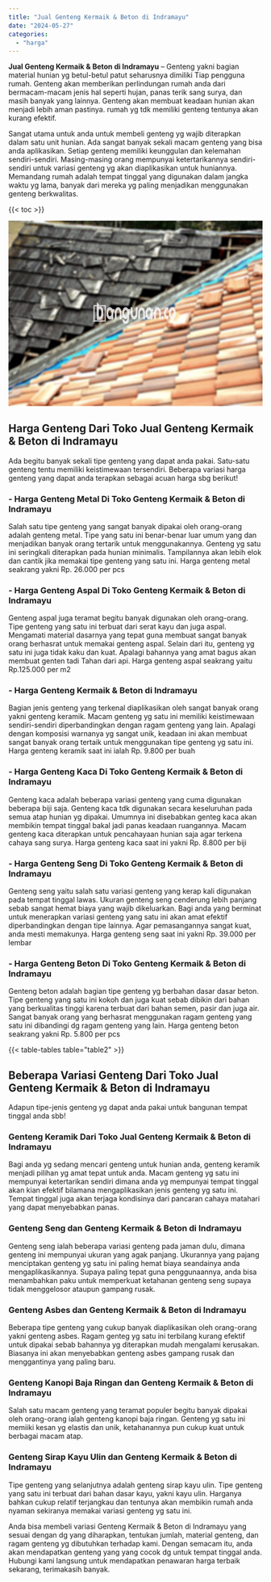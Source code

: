 ```yaml
---
title: "Jual Genteng Kermaik & Beton di Indramayu"
date: "2024-05-27"
categories: 
  - "harga"
---
```


**Jual Genteng Kermaik & Beton di Indramayu** – Genteng yakni bagian material hunian yg betul-betul patut seharusnya dimiliki Tiap pengguna rumah. Genteng akan memberikan perlindungan rumah anda dari bermacam-macam jenis hal seperti hujan, panas terik sang surya, dan masih banyak yang lainnya. Genteng akan membuat keadaan hunian akan menjadi lebih aman pastinya. rumah yg tdk memiliki genteng tentunya akan kurang efektif.

Sangat utama untuk anda untuk membeli genteng yg wajib diterapkan dalam satu unit hunian. Ada sangat banyak sekali macam genteng yang bisa anda aplikasikan. Setiap genteng memiliki keunggulan dan kelemahan sendiri-sendiri. Masing-masing orang mempunyai ketertarikannya sendiri-sendiri untuk variasi genteng yg akan diaplikasikan untuk huniannya. Memandang rumah adalah tempat tinggal yang digunakan dalam jangka waktu yg lama, banyak dari mereka yg paling menjadikan menggunakan genteng berkwalitas.

{{< toc >}}

![Jual Genteng Kermaik & Beton di Indramayu](/images/genteng-minimalis-murah26.png)

## Harga Genteng Dari Toko Jual Genteng Kermaik & Beton di Indramayu

Ada begitu banyak sekali tipe genteng yang dapat anda pakai. Satu-satu genteng tentu memiliki keistimewaan tersendiri. Beberapa variasi harga genteng yang dapat anda terapkan sebagai acuan harga sbg berikut!

### \- Harga Genteng Metal Di Toko Genteng Kermaik & Beton di Indramayu

Salah satu tipe genteng yang sangat banyak dipakai oleh orang-orang adalah genteng metal. Tipe yang satu ini benar-benar luar umum yang dan menjadikan banyak orang tertarik untuk menggunakannya. Genteng yg satu ini seringkali diterapkan pada hunian minimalis. Tampilannya akan lebih elok dan cantik jika memakai tipe genteng yang satu ini. Harga genteng metal seakrang yakni Rp. 26.000 per pcs

### \- Harga Genteng Aspal Di Toko Genteng Kermaik & Beton di Indramayu

Genteng aspal juga teramat begitu banyak digunakan oleh orang-orang. Tipe genteng yang satu ini terbuat dari serat kayu dan juga aspal. Mengamati material dasarnya yang tepat guna membuat sangat banyak orang berhasrat untuk memakai genteng aspal. Selain dari itu, genteng yg satu ini juga tidak kaku dan kuat. Apalagi bahannya yang amat bagus akan membuat genten tadi Tahan dari api. Harga genteng aspal seakrang yaitu Rp.125.000 per m2

### \- Harga Genteng Kermaik & Beton di Indramayu

Bagian jenis genteng yang terkenal diaplikasikan oleh sangat banyak orang yakni genteng keramik. Macam genteng yg satu ini memiliki keistimewaan sendiri-sendiri diperbandingkan dengan ragam genteng yang lain. Apalagi dengan komposisi warnanya yg sangat unik, keadaan ini akan membuat sangat banyak orang tertaik untuk menggunakan tipe genteng yg satu ini. Harga genteng keramik saat ini ialah Rp. 9.800 per buah

### \- Harga Genteng Kaca Di Toko Genteng Kermaik & Beton di Indramayu

Genteng kaca adalah beberapa variasi genteng yang cuma digunakan beberapa biji saja. Genteng kaca tdk digunakan secara keseluruhan pada semua atap hunian yg dipakai. Umumnya ini disebabkan genteg kaca akan membikin tempat tinggal bakal jadi panas keadaan ruangannya. Macam genteng kaca diterapkan untuk pencahayaan hunian saja agar terkena cahaya sang surya. Harga genteng kaca saat ini yakni Rp. 8.800 per biji

### \- Harga Genteng Seng Di Toko Genteng Kermaik & Beton di Indramayu

Genteng seng yaitu salah satu variasi genteng yang kerap kali digunakan pada tempat tinggal lawas. Ukuran genteng seng cenderung lebih panjang sebab sangat hemat biaya yang wajib dikeluarkan. Bagi anda yang berminat untuk menerapkan variasi genteng yang satu ini akan amat efektif diperbandingkan dengan tipe lainnya. Agar pemasangannya sangat kuat, anda mesti memakunya. Harga genteng seng saat ini yakni Rp. 39.000 per lembar

### \- Harga Genteng Beton Di Toko Genteng Kermaik & Beton di Indramayu

Genteng beton adalah bagian tipe genteng yg berbahan dasar dasar beton. Tipe genteng yang satu ini kokoh dan juga kuat sebab dibikin dari bahan yang berkualitas tinggi karena terbuat dari bahan semen, pasir dan juga air. Sangat banyak orang yang berhasrat menggunakan ragam genteng yang satu ini dibandingi dg ragam genteng yang lain. Harga genteng beton seakrang yakni Rp. 5.800 per pcs

{{< table-tables table="table2" >}}

## Beberapa Variasi Genteng Dari Toko Jual Genteng Kermaik & Beton di Indramayu

Adapun tipe-jenis genteng yg dapat anda pakai untuk bangunan tempat tinggal anda sbb!

### Genteng Keramik Dari Toko Jual Genteng Kermaik & Beton di Indramayu

Bagi anda yg sedang mencari genteng untuk hunian anda, genteng keramik menjadi pilihan yg amat tepat untuk anda. Macam genteng yg satu ini mempunyai ketertarikan sendiri dimana anda yg mempunyai tempat tinggal akan kian efektif bilamana mengaplikasikan jenis genteng yg satu ini. Tempat tinggal juga akan terjaga kondisinya dari pancaran cahaya matahari yang dapat menyebabkan panas.

### Genteng Seng dan Genteng Kermaik & Beton di Indramayu

Genteng seng ialah beberapa variasi genteng pada jaman dulu, dimana genteng ini mempunyai ukuran yang agak panjang. Ukurannya yang pajang menciptakan genteng yg satu ini paling hemat biaya seandainya anda mengaplikasikannya. Supaya paling tepat guna penggunaannya, anda bisa menambahkan paku untuk memperkuat ketahanan genteng seng supaya tidak menggelosor ataupun gampang rusak.

### Genteng Asbes dan Genteng Kermaik & Beton di Indramayu

Beberapa tipe genteng yang cukup banyak diaplikasikan oleh orang-orang yakni genteng asbes. Ragam genteg yg satu ini terbilang kurang efektif untuk dipakai sebab bahannya yg diterapkan mudah mengalami kerusakan. Biasanya ini akan menyebabkan genteng asbes gampang rusak dan menggantinya yang paling baru.

### Genteng Kanopi Baja Ringan dan Genteng Kermaik & Beton di Indramayu

Salah satu macam genteng yang teramat populer begitu banyak dipakai oleh orang-orang ialah genteng kanopi baja ringan. Genteng yg satu ini memiiki kesan yg elastis dan unik, ketahanannya pun cukup kuat untuk berbagai macam atap.

### Genteng Sirap Kayu Ulin dan Genteng Kermaik & Beton di Indramayu

Tipe genteng yang selanjutnya adalah genteng sirap kayu ulin. Tipe genteng yang satu ini terbuat dari bahan dasar kayu, yakni kayu ulin. Harganya bahkan cukup relatif terjangkau dan tentunya akan membikin rumah anda nyaman sekiranya memakai variasi genteng yg satu ini.

Anda bisa membeli variasi Genteng Kermaik & Beton di Indramayu yang sesuai dengan dg yang diharapkan, tentukan jumlah, material genteng, dan ragam genteng yg dibutuhkan terhadap kami. Dengan semacam itu, anda akan mendapatkan genteng yang yang cocok dg untuk tempat tinggal anda. Hubungi kami langsung untuk mendapatkan penawaran harga terbaik sekarang, terimakasih banyak.
